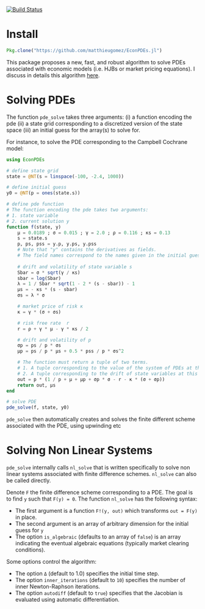 [![Build Status](https://travis-ci.org/matthieugomez/EconPDEs.jl.svg?branch=master)](https://travis-ci.org/matthieugomez/EconPDEs.jl)

# Install
```julia
Pkg.clone("https://github.com/matthieugomez/EconPDEs.jl")
```

This package proposes a new, fast, and robust algorithm to solve PDEs associated with economic models (i.e. HJBs or market pricing equations). I discuss in details this algorithm [here](https://github.com/matthieugomez/EconPDEs.jl/blob/master/src/details.pdf). 

# Solving  PDEs
The function `pde_solve` takes three arguments: (i) a function encoding the pde (ii) a state grid corresponding to a discretized version of the state space (iii) an initial guess for the array(s) to solve for. 

For instance, to solve the PDE corresponding to the Campbell Cochrane model:

```julia
using EconPDEs

# define state grid
state = @NT(s = linspace(-100, -2.4, 1000))

# define initial guess
y0 = @NT(p = ones(state.s))

# define pde function
# The function encoding the pde takes two arguments:
# 1. state variable 
# 2. current solution y
function f(state, y)
	μ = 0.0189 ; σ = 0.015 ; γ = 2.0 ; ρ = 0.116 ; κs = 0.13
	s = state.s
	p, ps, pss = y.p, y.ps, y.pss
	# Note that "y" contains the derivatives as fields. 
	# The field names correspond to the names given in the initial guess and in the state grid
	
	# drift and volatility of state variable s
	Sbar = σ * sqrt(γ / κs)
	sbar = log(Sbar)
	λ = 1 / Sbar * sqrt(1 - 2 * (s - sbar)) - 1
	μs = - κs * (s - sbar)
	σs = λ * σ

	# market price of risk κ
	κ = γ * (σ + σs)

	# risk free rate  r
	r = ρ + γ * μ - γ * κs / 2

	# drift and volatility of p
	σp = ps / p * σs
	μp = ps / p * μs + 0.5 * pss / p * σs^2

	# The function must return a tuple of two terms.
	# 1. A tuple corresponding to the value of the system of PDEs at this grid point.
	# 2. A tuple corresponding to the drift of state variables at this grid point (used for upwinding).
	out = p * (1 / p + μ + μp + σp * σ - r - κ * (σ + σp))
	return out, μs
end

# solve PDE
pde_solve(f, state, y0)
```

`pde_solve` then automatically creates and solves the finite different scheme associated with the PDE, using upwinding etc


# Solving Non Linear Systems
`pde_solve` internally calls `nl_solve` that is written specifically to solve non linear systems associated with finite difference schemes. `nl_solve` can also be called directly.

Denote `F` the finite difference scheme corresponding to a PDE. The goal is to find `y` such that `F(y) = 0`.  The function `nl_solve` has the following syntax:

 - The first argument is a function `F!(y, out)` which transforms `out = F(y)` in place.
 - The second argument is an array of arbitrary dimension for the initial guess for `y`
 - The option `is_algebraic` (defaults to an array of `false`) is an array indicating the eventual algebraic equations (typically market clearing conditions).

 Some options control the algorithm:
 - The option `Δ` (default to 1.0) specifies the initial time step. 
 - The option `inner_iterations` (default to `10`) specifies the number of inner Newton-Raphson iterations. 
 - The option `autodiff` (default to `true`) specifies that the Jacobian is evaluated using automatic differentiation.



